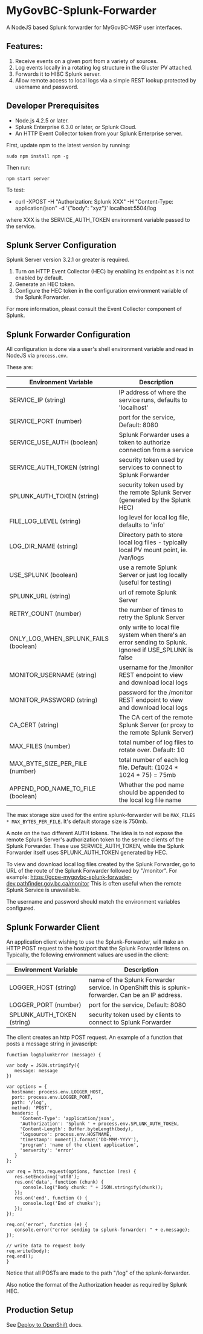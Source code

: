 # MyGovBC-Splunk-Forwarder

A NodeJS based Splunk forwarder for MyGovBC-MSP user interfaces.


## Features:

1.  Receive events on a given port from a variety of sources.
2.  Log events locally in a rotating log structure in the Gluster PV attached.
3.  Forwards it to HIBC Splunk server.
4.  Allow remote access to local logs via a simple REST lookup protected by username and password.


## Developer Prerequisites

* Node.js 4.2.5 or later.
* Splunk Enterprise 6.3.0 or later, or Splunk Cloud.
* An HTTP Event Collector token from your Splunk Enterprise server.

First, update npm to the latest version by running:

    sudo npm install npm -g

Then run:

    npm start server

To test:

 * curl -XPOST -H "Authorization: Splunk XXX" -H "Content-Type: application/json" -d '{"body": "xyz"}' localhost:5504/log

 where XXX is the SERVICE_AUTH_TOKEN environment variable passed to the service.

## Splunk Server Configuration

Splunk Server version 3.2.1 or greater is required.

1. Turn on HTTP Event Collector (HEC) by enabling its endpoint as it is not enabled by default.
2. Generate an HEC token.
3. Configure the HEC token in the configuration environment variable of the Splunk Forwarder.

For more information, pleast consult the Event Collector component of Splunk.

## Splunk Forwarder Configuration

All configuration is done via a user's shell environment variable and read in NodeJS via `process.env`.

These are:

| Environment Variable  | Description |
| --------------------- | ------------- |
| SERVICE_IP (string)           | IP address of where the service runs, defaults to 'localhost' | 
| SERVICE_PORT (number)         | port for the service, Default: 8080 | 
| SERVICE_USE_AUTH  (boolean)   | Splunk Forwarder uses a token to authorize connection from a service | 
| SERVICE_AUTH_TOKEN   (string) | security token used by services to connect to Splunk Forwarder |
| SPLUNK_AUTH_TOKEN  (string)   | security token used by the remote Splunk Server (generated by the Splunk HEC) |
| FILE_LOG_LEVEL  (string)      | log level for local log file, defaults to 'info' |
| LOG_DIR_NAME  (string)        | Directory path to store local log files - typically local PV mount point, ie. /var/logs |
| USE_SPLUNK  (boolean)         | use a remote Splunk Server or just log locally (useful for testing) |
| SPLUNK_URL  (string)          | url of remote Splunk Server |
| RETRY_COUNT  (number)         | the number of times to retry the Splunk Server |
| ONLY_LOG_WHEN_SPLUNK_FAILS (boolean) | only write to local file system when there's an error sending to Splunk. Ignored if USE_SPLUNK is false |
| MONITOR_USERNAME  (string)    | username for the /monitor REST endpoint to view and download local logs |
| MONITOR_PASSWORD  (string)    | password for the /monitor REST endpoint to view and download local logs |
| CA_CERT  (string)             | The CA cert of the remote Splunk Server (or proxy to the remote Splunk Server) |
| MAX_FILES  (number)           | total number of log files to rotate over. Default: 10 |
| MAX_BYTE_SIZE_PER_FILE  (number) | total number of each log file. Default: (1024 * 1024 * 75) = 75mb |
| APPEND_POD_NAME_TO_FILE (boolean) | Whether the pod name should be appended to the local log file name |

The max storage size used for the entire splunk-forwarder will be `MAX_FILES * MAX_BYTES_PER_FILE`. It's default storage size is 750mb.

A note on the two different AUTH tokens.  The idea is to not expose the remote Splunk Server's authorization token to the service clients of the Splunk Forwarder.  These use SERVICE_AUTH_TOKEN, while the Splunk Forwarder itself uses SPLUNK_AUTH_TOKEN generated by HEC.

To view and download local log files created by the Splunk Forwarder, go to URL of the route of the Splunk Forwarder followed by "/monitor".  For example:  https://gcpe-mygovbc-splunk-forwader-dev.pathfinder.gov.bc.ca/monitor
This is often useful when the remote Splunk Service is unavailable.

The username and password should match the environment variables configured.

## Splunk Forwarder Client

An application client wishing to use the Splunk-Forwarder, will make an HTTP POST request to the host/port that the Splunk Forwarder listens on.  Typically, the following environment values are used in the client:

| Environment Variable  | Description |
| --------------------- | ------------- |
| LOGGER_HOST (string)	| name of the Splunk Forwarder service. In OpenShift this is splunk-forwarder. Can be an IP address.|
| LOGGER_PORT (number)	| port for the service, Default: 8080|
| SPLUNK_AUTH_TOKEN (string)| 	security token used by clients to connect to Splunk Forwarder|
 	 
The client creates an http POST request.  An example of a function that posts a message string in javascript:

```
function logSplunkError (message) {

var body = JSON.stringify({
   message: message
})

var options = {
  hostname: process.env.LOGGER_HOST,
  port: process.env.LOGGER_PORT,
  path: '/log',
  method: 'POST',
  headers: {
     'Content-Type': 'application/json',
     'Authorization': 'Splunk ' + process.env.SPLUNK_AUTH_TOKEN,
     'Content-Length': Buffer.byteLength(body),
     'logsource': process.env.HOSTNAME,
     'timestamp': moment().format('DD-MMM-YYYY'),
     'program': 'name of the client application',
     'serverity': 'error'
   }
};

var req = http.request(options, function (res) {
   res.setEncoding('utf8');
   res.on('data', function (chunk) {
      console.log("Body chunk: " + JSON.stringify(chunk));
   });
   res.on('end', function () {
      console.log('End of chunks');
   });
});

req.on('error', function (e) {
   console.error("error sending to splunk-forwarder: " + e.message);
});

// write data to request body
req.write(body);
req.end();
}
```
 

Notice that all POSTs are made to the path "/log" of the splunk-forwarder.

Also notice the format of the Authorization header as required by Splunk HEC.

## Production Setup

See [Deploy to OpenShift](openshift/README.md) docs.
